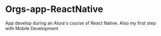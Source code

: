 # Orgs-app-ReactNative

App develop during an Alura's course of React Native. Also my first step with Mobile Development
